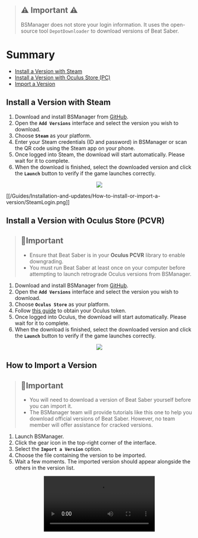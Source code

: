 > ## ⚠️ Important ⚠️
>
> BSManager does not store your login information. It uses the open-source tool `DepotDownloader` to download versions of Beat Saber.

# Summary

- [Install a Version with Steam](#install-a-version-with-steam)
- [Install a Version with Oculus Store (PC)](#install-a-version-with-oculus-store-pcvr)
- [Import a Version](#how-to-import-a-version)

## Install a Version with Steam

1. Download and install BSManager from [GitHub](https://github.com/Zagrios/bs-manager/releases/latest).
2. Open the **`Add Versions`** interface and select the version you wish to download.
3. Choose **`Steam`** as your platform.
4. Enter your Steam credentials (ID and password) in BSManager or scan the QR code using the Steam app on your phone.
5. Once logged into Steam, the download will start automatically. Please wait for it to complete.
6. When the download is finished, select the downloaded version and click the **`Launch`** button to verify if the game launches correctly.

<div align="center">
    <img src="wiki/Guides/Installation and updates/How to install or import a version/SteamLogin.png"/>
</div>

[[/Guides/Installation-and-updates/How-to-install-or-import-a-version/SteamLogin.png]]

## Install a Version with Oculus Store (PCVR)

> ## 📍Important
>
> - Ensure that Beat Saber is in your **Oculus PCVR** library to enable downgrading.
> - You must run Beat Saber at least once on your computer before attempting to launch retrograde Oculus versions from BSManager.

1. Download and install BSManager from [GitHub](https://github.com/Zagrios/bs-manager/releases/latest).
2. Open the **`Add Versions`** interface and select the version you wish to download.
3. Choose **`Oculus Store`** as your platform.
4. Follow [this guide]() to obtain your Oculus token.
5. Once logged into Oculus, the download will start automatically. Please wait for it to complete.
6. When the download is finished, select the downloaded version and click the **`Launch`** button to verify if the game launches correctly.

<div align="center">
    <img src="../How to install or import a version/OculusLogin.png"/>
</div>

## How to Import a Version

> ## 📍Important
>
> - You will need to download a version of Beat Saber yourself before you can import it.
> - The BSManager team will provide tutorials like this one to help you download official versions of Beat Saber. However, no team member will offer assistance for cracked versions.

1. Launch BSManager.
2. Click the gear icon in the top-right corner of the interface.
3. Select the **`Import a Version`** option.
4. Choose the file containing the version to be imported.
5. Wait a few moments. The imported version should appear alongside the others in the version list.

<div align="center">
  <video src="../How to install or import a version/ImportVersion.mov"/>
</div>

